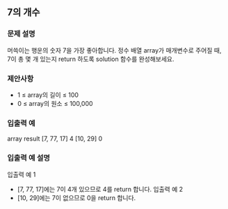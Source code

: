 ## 7의 개수

### 문제 설명
머쓱이는 행운의 숫자 7을 가장 좋아합니다. 정수 배열 array가 매개변수로 주어질 때, 7이 총 몇 개 있는지 return 하도록 solution 함수를 완성해보세요.

### 제안사항
- 1 ≤ array의 길이 ≤ 100
- 0 ≤ array의 원소 ≤ 100,000

### 입출력 예
array       result
[7, 77, 17] 4
[10, 29]    0

### 입출력 예 설명
입출력 예 1
- [7, 77, 17]에는 7이 4개 있으므로 4를 return 합니다.
입출력 예 2
- [10, 29]에는 7이 없으므로 0을 return 합니다.
